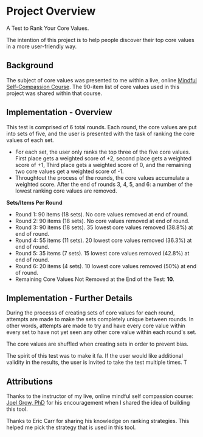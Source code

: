 # Project Overview
A Test to Rank Your Core Values. 

The intention of this project is to help people discover their top core values in a more user-friendly way.

## Background
The subject of core values was presented to me within a live, online [Mindful Self-Compassion Course](https://centerformsc.org/). The 90-item list of core values used in this project was shared within that course.  

## Implementation - Overview
This test is comprised of 6 total rounds. Each round, the core values are put into sets of five, and the user is presented with the task of ranking the core values of each set. 
- For each set, the user only ranks the top three of the five core values. First place gets a weighted score of +2, second place gets a weighted score of +1, Third place gets a weighted score of 0, and the remaining two core values get a weighted score of -1.
- Throughtout the process of the rounds, the core values accumulate a weighted score. After the end of rounds 3, 4, 5, and 6: a number of the lowest ranking core values are removed.

**Sets/Items Per Round**
- Round 1: 90 items (18 sets). No core values removed at end of round.
- Round 2: 90 items (18 sets). No core values removed at end of round.
- Round 3: 90 items (18 sets). 35 lowest core values removed (38.8%) at end of round.
- Round 4: 55 items (11 sets). 20 lowest core values removed (36.3%) at end of round.
- Round 5: 35 items (7 sets). 15 lowest core values removed (42.8%) at end of round.
- Round 6: 20 items (4 sets). 10 lowest core values removed (50%) at end of round.
- Remaining Core Values Not Removed at the End of the Test: **10**.

## Implementation - Further Details
During the processs of creating sets of core values for each round, attempts are made to make the sets completely unique between rounds. In other words, attempts are made to try and have every core value within every set to have not yet seen any other core value within each round's set.

The core values are shuffled when creating sets in order to prevent bias. 

The spirit of this test was to make it fa. If the user would like additional validity in the results, the user is invited to take the test multiple times.  T

## Attributions 
Thanks to the instructor of my live, online mindful self compassion course: [Joel Grow, PhD](https://www.joelgrow.com/) for his encouragement when I shared the idea of building this tool. 

Thanks to Eric Carr for sharing his knowledge on ranking strategies. This helped me pick the strategy that is used in this tool. 



